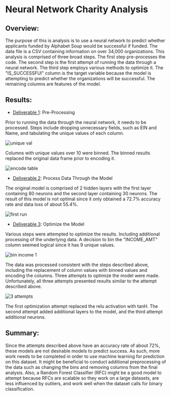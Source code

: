 # Neural Network Charity Analysis

## Overview:
The purpose of this is analysis is to use a neural network to predict whether applicants funded by Alphabet Soup would be successful if funded.  The data file is a CSV containing information on over 34,000 organizations.  This analysis is comprised of three broad steps.  The first step pre-processes the code.  The second step is the first attempt of running the data through a neural network.  The third step employs various methods to optimize it.   The "IS_SUCCESSFUl" column is the target variable because the model is attempting to predict whether the organizations will be successful.  The remaining columns are features of the model.  

## Results:
* [Deliverable 1](https://github.com/laurlen2112/neural_network_charity_analysis/blob/main/AlphabetSoupCharity.ipynb): Pre-Processing

Prior to running the data through the neural network, it needs to be processed.  Steps include dropping unnecessary fields, such as EIN and Name, and tabulating the unique values of each column.

![unique val](https://github.com/laurlen2112/neural_network_charity_analysis/blob/main/resources/unique%20values.png)

Columns with unique values over 10 were binned.  The binned results replaced the original data frame prior to encoding it. 

![encode table](https://github.com/laurlen2112/neural_network_charity_analysis/blob/main/resources/encode%20table.png)

* [Deliverable 2](https://github.com/laurlen2112/neural_network_charity_analysis/blob/main/AlphabetSoupCharity.ipynb): Process Data Through the Model

The original model is comprised of 2 hidden layers with the first layer containing 80 neurons and the second layer containing 30 neurons.  The result of this model is not optimal since it only obtained a 72.7% accuracy rate and data loss of about 55.4%.

![first run](https://github.com/laurlen2112/neural_network_charity_analysis/blob/main/resources/original%20results.png)

* [Deliverable 3](https://github.com/laurlen2112/neural_network_charity_analysis/blob/main/AlphabetSoupCharity_Optimzation.ipynb): Optimize the Model

Various steps were attempted to optimize the results.  Including additional processing of the underlying data.  A decision to bin the "INCOME_AMT" column seemed logical since it has 9 unique values.  

![bin income 1](https://github.com/laurlen2112/neural_network_charity_analysis/blob/main/resources/bin%20income%20amount%201.png)

The data was processed consistent with the steps described above, including the replacement of column values with binned values and encoding the columns.  Three attempts to optimize the model were made.  Unfortunately, all three attempts presented results similar to the attempt described above.

![3 attempts](https://github.com/laurlen2112/neural_network_charity_analysis/blob/main/resources/optimation%20results.png)

The first optimization attempt replaced the relu activation with tanH. The second attempt added additional layers to the model, and the third attempt additional neurons.   

## Summary:

Since the attempts described above have an accuracy rate of about 72%, these models are not desirable models to predict success.  As such, more work needs to be completed in order to use machine learning for prediction on this dataset.  It might be beneficial to conduct additional preprocessing of the data such as changing the bins and removing columns from the final analysis.  Also, a Random Forest Classifier (RFC) might be a good model to attempt because RFCs are scalable so they work on a large datasets, are less influenced by outliers, and work well when the dataset calls for binary classification.
